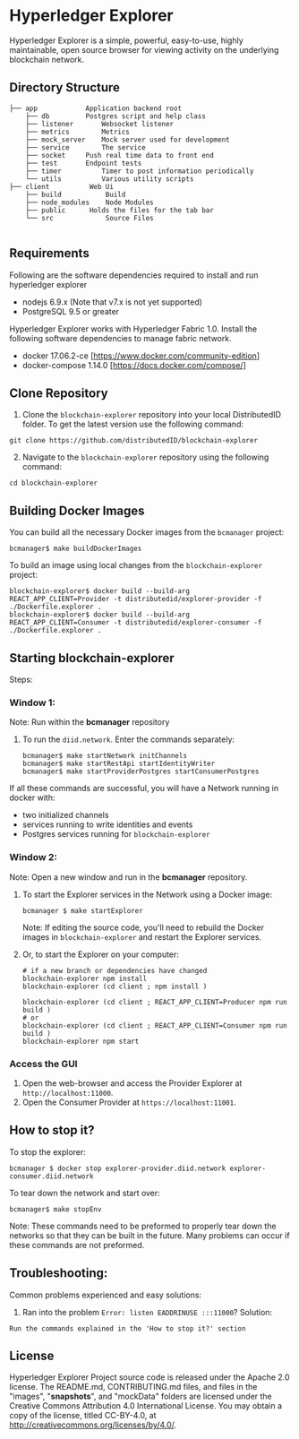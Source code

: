 Hyperledger Explorer
=======

Hyperledger Explorer is a simple, powerful, easy-to-use, highly maintainable, open source browser for viewing activity on the underlying blockchain network.

## Directory Structure
```
├── app            Application backend root
	├── db		   Postgres script and help class
	├── listener       Websocket listener
	├── metrics        Metrics
	├── mock_server	   Mock server used for development
	├── service        The service
	├── socket	   Push real time data to front end
	├── test	   Endpoint tests
	├── timer          Timer to post information periodically
	└── utils          Various utility scripts
├── client          Web Ui
	├── build           Build
	├── node_modules    Node Modules
	├── public	    Holds the files for the tab bar
	└── src             Source Files


```

## Requirements

Following are the software dependencies required to install and run hyperledger explorer
* nodejs 6.9.x (Note that v7.x is not yet supported)
* PostgreSQL 9.5 or greater

Hyperledger Explorer works with Hyperledger Fabric 1.0.  Install the following software dependencies to manage fabric network.
* docker 17.06.2-ce [https://www.docker.com/community-edition]
* docker-compose 1.14.0 [https://docs.docker.com/compose/]

## Clone Repository

1. Clone the `blockchain-explorer` repository into your local DistributedID folder. To get the latest version use the following command:

```
git clone https://github.com/distributedID/blockchain-explorer
```

2. Navigate to the `blockchain-explorer` repository using the following command:

```
cd blockchain-explorer
```

## Building Docker Images

You can build all the necessary Docker images from the `bcmanager` project:

```
bcmanager$ make buildDockerImages
```

To build an image using local changes from the `blockchain-explorer` project:

```
blockchain-explorer$ docker build --build-arg REACT_APP_CLIENT=Provider -t distributedid/explorer-provider -f ./Dockerfile.explorer .
blockchain-explorer$ docker build --build-arg REACT_APP_CLIENT=Consumer -t distributedid/explorer-consumer -f ./Dockerfile.explorer .

```

## Starting blockchain-explorer

Steps:

### Window 1:

Note: Run within the __bcmanager__ repository

1. To run the `diid.network`. Enter the commands separately:

   ```
   bcmanager$ make startNetwork initChannels
   bcmanager$ make startRestApi startIdentityWriter
   bcmanager$ make startProviderPostgres startConsumerPostgres
   ```

If all these commands are successful, you will have a Network running in docker with:

- two initialized channels
- services running to write identities and events
- Postgres services running for `blockchain-explorer`

### Window 2:

Note: Open a new window and run in the __bcmanager__ repository.

1. To start the Explorer services in the Network using a Docker image:

   ```
   bcmanager $ make startExplorer
   ```

   Note: If editing the source code, you'll need to rebuild the Docker images in
   `blockchain-explorer` and restart the Explorer services.

2. Or, to start the Explorer on your computer:

   ```
   # if a new branch or dependencies have changed
   blockchain-explorer npm install
   blockchain-explorer (cd client ; npm install )

   blockchain-explorer (cd client ; REACT_APP_CLIENT=Producer npm run build )
   # or
   blockchain-explorer (cd client ; REACT_APP_CLIENT=Consumer npm run build )
   blockchain-explorer npm start
   ```

### Access the GUI

1. Open the web-browser and access the Provider Explorer at `http://localhost:11000`.
2. Open the Consumer Provider at `https://localhost:11001`.


## How to stop it?

To stop the explorer:

```
bcmanager $ docker stop explorer-provider.diid.network explorer-consumer.diid.network
```

To tear down the network and start over:
```
bcmanager$ make stopEnv
```

Note: These commands need to be preformed to properly tear down the networks so
that they can be built in the future. Many problems can occur if these commands
are not preformed.


## Troubleshooting:
Common problems experienced and easy solutions:

1. Ran into the problem `Error: listen EADDRINUSE :::11000`? Solution:
```
Run the commands explained in the 'How to stop it?' section
```


## License

Hyperledger Explorer Project source code is released under the Apache 2.0 license. The README.md, CONTRIBUTING.md files, and files in the "images", "__snapshots__", and "mockData" folders are licensed under the Creative Commons Attribution 4.0 International License. You may obtain a copy of the license, titled CC-BY-4.0, at http://creativecommons.org/licenses/by/4.0/.
